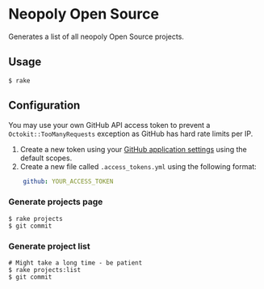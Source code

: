 # Neopoly Open Source

Generates a list of all neopoly Open Source projects.

## Usage

    $ rake

## Configuration

You may use your own GitHub API access token to prevent a
`Octokit::TooManyRequests` exception as GitHub has hard rate limits per IP.

1. Create a new token using your [GitHub application settings](https://github.com/settings/applications#personal-access-tokens) using the default scopes.
2. Create a new file called `.access_tokens.yml` using the following
format:

```yml
    github: YOUR_ACCESS_TOKEN
```

### Generate projects page

    $ rake projects
    $ git commit

### Generate project list

    # Might take a long time - be patient
    $ rake projects:list
    $ git commit
